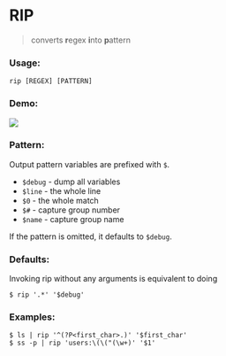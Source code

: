 # RIP

> converts **r**egex **i**nto **p**attern

### Usage:
```
rip [REGEX] [PATTERN]
```

### Demo:

![](http://i.imgur.com/YaBAlRQ.gif)

### Pattern:

Output pattern variables are prefixed with `$`.

* `$debug` - dump all variables
* `$line` - the whole line
* `$0` - the whole match
* `$#` - capture group number
* `$name` - capture group name

If the pattern is omitted, it defaults to `$debug`.

### Defaults:

Invoking rip without any arguments is equivalent to doing

```
$ rip '.*' '$debug'
```

### Examples:

```
$ ls | rip '^(?P<first_char>.)' '$first_char'
$ ss -p | rip 'users:\(\("(\w+)' '$1'
```
